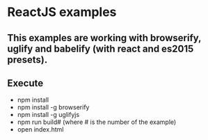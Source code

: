 # ReactJS examples

## This examples are working with browserify, uglify and babelify (with react and es2015 presets).

## Execute

- npm install
- npm install -g browserify
- npm install -g uglifyjs
- npm run build#  (where # is the number of the example)
- open index.html
